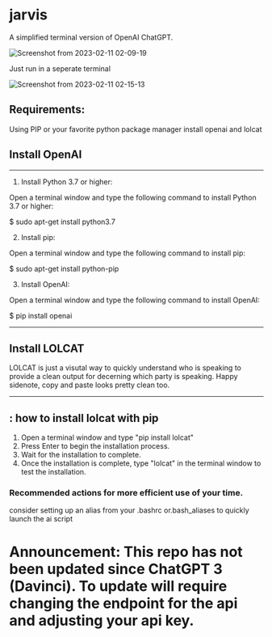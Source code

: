 # jarvis
A simplified terminal version of OpenAI ChatGPT.

![Screenshot from 2023-02-11 02-09-19](https://user-images.githubusercontent.com/18275383/218245913-b8040fb4-bbe3-4098-bc1a-7f399247ea0e.png)

Just run in a seperate terminal

![Screenshot from 2023-02-11 02-15-13](https://user-images.githubusercontent.com/18275383/218245935-fc4644d4-f4f1-40e8-95c2-aaf07b941b4a.png)

## Requirements:

Using PIP or your favorite python package manager install openai and lolcat


## Install OpenAI

---------------------------------------------------------------------


1. Install Python 3.7 or higher:

Open a terminal window and type the following command to install Python 3.7 or higher:

$ sudo apt-get install python3.7

2. Install pip:

Open a terminal window and type the following command to install pip:

$ sudo apt-get install python-pip

3. Install OpenAI:

Open a terminal window and type the following command to install OpenAI:

$ pip install openai 
 

---------------------------------------------------------------------



## Install LOLCAT

LOLCAT is just a visutal way to quickly understand who is speaking to provide a clean output for decerning which party is speaking.  Happy sidenote, copy and paste looks pretty clean too.
 
---------------------------------------------------------------------
: how to install lolcat with pip
---------------------------------------------------------------------

1. Open a terminal window and type "pip install lolcat"
2. Press Enter to begin the installation process.
3. Wait for the installation to complete.
4. Once the installation is complete, type "lolcat" in the terminal window to test the installation. 
 

### Recommended actions for more efficient use of your time. 

consider setting up an alias from your .bashrc or.bash_aliases to quickly launch the ai script



# Announcement:  This repo has not been updated since ChatGPT 3 (Davinci).  To update will require changing the endpoint for the api and adjusting your api key.
